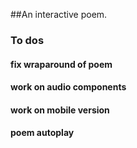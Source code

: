 ##An interactive poem.

### To dos
#### fix wraparound of poem
#### work on audio components
#### work on mobile version
#### poem autoplay